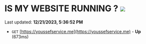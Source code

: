 # IS MY WEBSITE RUNNING ? [![](https://img.shields.io/static/v1?label=Sponsor&message=%E2%9D%A4&logo=GitHub&color=%23fe8e86)](https://github.com/sponsors/<username>)

Last updated: **12/21/2023, 5:36:52 PM**

- `GET` [https://youssefservice.me](https://youssefservice.me) - **Up** (673ms)
